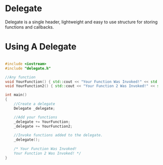 # Delegate

Delegate is a single header, lightweight and easy to use structure for storing functions and callbacks.

# Using A Delegate

``` C++

#include <iostream>
#include "delegate.h"

//Any function
void YourFunction() { std::cout << "Your Function Was Invoked!" << std::endl; }
void YourFunction2() { std::cout << "Your Function 2 Was Invoked!" << std::endl; }

int main()
{
	//Create a delegate
	Delegate _delegate; 

	//Add your functions
	_delegate += YourFunction; 
	_delegate += YourFunction2; 
  
  	//Invoke functions added to the delegate.
	_delegate(); 
	
	/* Your Function Was Invoked!
	Your Function 2 Was Invoked! */
}
```

